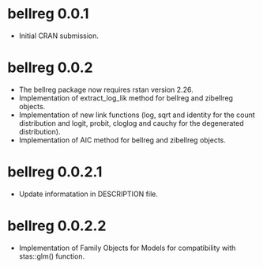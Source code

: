 # bellreg 0.0.1

* Initial CRAN submission.

# bellreg 0.0.2

* The bellreg package now requires rstan version 2.26.
* Implementation of extract_log_lik method for bellreg and zibellreg objects.
* Implementation of new link functions (log, sqrt and identity for the count distribution and logit, probit, cloglog and cauchy for the degenerated distribution).
* Implementation of AIC method for bellreg and zibellreg objects.


# bellreg 0.0.2.1

* Update informatation in DESCRIPTION file.


# bellreg 0.0.2.2

* Implementation of Family Objects for Models for compatibility with stas::glm() function.
